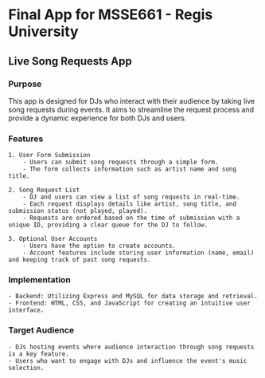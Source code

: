 
# Final App for MSSE661 - Regis University
## Live Song Requests App

### Purpose

This app is designed for DJs who interact with their audience by taking live song requests during events. It aims to streamline the request process and provide a dynamic experience for both DJs and users.

### Features 

    1. User Form Submission
        - Users can submit song requests through a simple form.
        - The form collects information such as artist name and song title.

    2. Song Request List
        - DJ and users can view a list of song requests in real-time. 
        - Each request displays details like artist, song title, and submission status (not played, played).
        - Requests are ordered based on the time of submission with a unique ID, providing a clear queue for the DJ to follow. 
 
    3. Optional User Accounts
        - Users have the option to create accounts. 
        - Account features include storing user information (name, email) and keeping track of past song requests. 

### Implementation

    - Backend: Utilizing Express and MySQL for data storage and retrieval.
    - Frontend: HTML, CSS, and JavaScript for creating an intuitive user interface.

### Target Audience 

    - DJs hosting events where audience interaction through song requests is a key feature.
    - Users who want to engage with DJs and influence the event's music selection.


